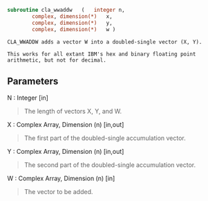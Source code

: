 ```fortran
subroutine cla_wwaddw	(	integer	n,
		complex, dimension(*)	x,
		complex, dimension(*)	y,
		complex, dimension(*)	w )
```

    CLA_WWADDW adds a vector W into a doubled-single vector (X, Y).

    This works for all extant IBM's hex and binary floating point
    arithmetic, but not for decimal.

## Parameters
N : Integer [in]
> The length of vectors X, Y, and W.

X : Complex Array, Dimension (n) [in,out]
> The first part of the doubled-single accumulation vector.

Y : Complex Array, Dimension (n) [in,out]
> The second part of the doubled-single accumulation vector.

W : Complex Array, Dimension (n) [in]
> The vector to be added.


